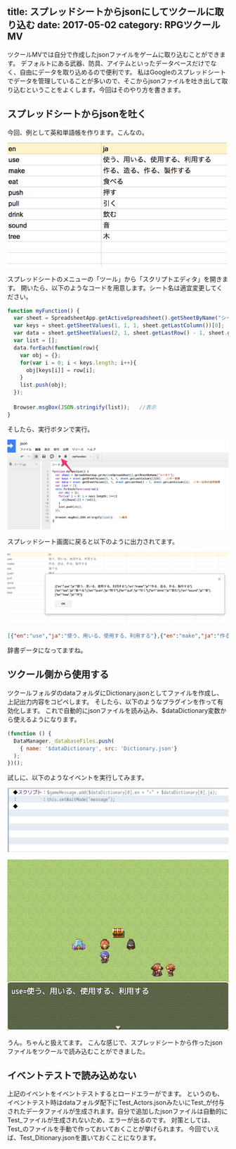 title: スプレッドシートからjsonにしてツクールに取り込む
date: 2017-05-02
category: RPGツクールMV
---

ツクールMVでは自分で作成したjsonファイルをゲームに取り込むことができます。
デフォルトにある武器、防具、アイテムといったデータベースだけでなく、自由にデータを取り込めるので便利です。
私はGoogleのスプレッドシートでデータを管理していることが多いので、そこからjsonファイルを吐き出して取り込むということをよくします。今回はそのやり方を書きます。

## スプレッドシートからjsonを吐く

今回、例として英和単語帳を作ります。こんなの。

<img src="/img/2017-05-02-spreadsheet/en-ja.png" width="500">

スプレッドシートのメニューの「ツール」から「スクリプトエディタ」を開きます。
開いたら、以下のようなコードを用意します。シート名は適宜変更してください。

```javascript
function myFunction() {
  var sheet = SpreadsheetApp.getActiveSpreadsheet().getSheetByName("シート1");
  var keys = sheet.getSheetValues(1, 1, 1, sheet.getLastColumn())[0];   //キー取得
  var data = sheet.getSheetValues(2, 1, sheet.getLastRow() - 1, sheet.getLastColumn());  //キー以外の全列取得
  var list = [];
  data.forEach(function(row){
    var obj = {};
    for(var i = 0; i < keys.length; i++){
      obj[keys[i]] = row[i];
    }
    list.push(obj);
  });
  
  Browser.msgBox(JSON.stringify(list));   //表示
}
```

そしたら、実行ボタンで実行。

![実行](/img/2017-05-02-spreadsheet/script-editor.png)

スプレッドシート画面に戻ると以下のように出力されてます。

![和英のjson](/img/2017-05-02-spreadsheet/output.png)

```json
[{"en":"use","ja":"使う、用いる、使用する、利用する"},{"en":"make","ja":"作る、造る、作る、製作する"},{"en":"eat","ja":"食べる"},{"en":"push","ja":"押す"},{"en":"pull","ja":"引く"},{"en":"drink","ja":"飲む"},{"en":"sound","ja":"音"},{"en":"tree","ja":"木"}]
```

辞書データになってますね。


## ツクール側から使用する

ツクールフォルダのdataフォルダにDictionary.jsonとしてファイルを作成し、上記出力内容をコピペします。
そしたら、以下のようなプラグインを作って有効化します。
これで自動的にjsonファイルを読み込み、$dataDictionary変数から使えるようになります。

```javascript
(function () {
  DataManager._databaseFiles.push(
    { name: '$dataDictionary', src: 'Dictionary.json'}
  );
})();
```

試しに、以下のようなイベントを実行してみます。

![イベント](/img/2017-05-02-spreadsheet/event.png)

![実行結果](/img/2017-05-02-spreadsheet/display.png)

うん。ちゃんと扱えてます。
こんな感じで、スプレッドシートから作ったjsonファイルをツクールで読み込むことができました。

## イベントテストで読み込めない

上記のイベントをイベントテストするとロードエラーがでます。
というのも、イベントテスト時はdataフォルダ配下にTest\_Actors.jsonみたいにTest\_が付与されたデータファイルが生成されます。自分で追加したjsonファイルは自動的にTest\_ファイルが生成されないため、エラーが出るのです。
対策としては、Test\_のファイルを手動で作っておいておくことが挙げられます。
今回でいえば、Test\_Ditionary.jsonを置いておくことになります。